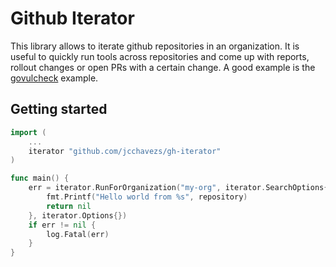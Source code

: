 # Github Iterator

This library allows to iterate github repositories in an organization. It is useful to quickly run tools across repositories and come up with reports, rollout changes or open PRs with a certain change. A good example is the [govulcheck](./examples/govulncheck/) example.

## Getting started

```go
import (
	...
	iterator "github.com/jcchavezs/gh-iterator"
)

func main() {
	err = iterator.RunForOrganization("my-org", iterator.SearchOptions{}, func(repository string, exec exec.Execer) error {
        fmt.Printf("Hello world from %s", repository)
		return nil
	}, iterator.Options{})
	if err != nil {
		log.Fatal(err)
	}
}
```
